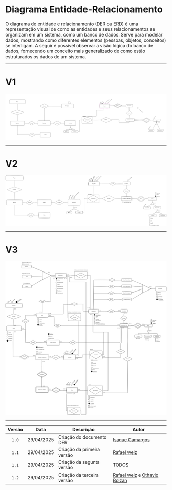 # Diagrama Entidade-Relacionamento

O diagrama de entidade e relacionamento (DER ou ERD) é uma representação visual de como as entidades e seus relacionamentos se organizam em um sistema, como um banco de dados. Serve para modelar dados, mostrando como diferentes elementos (pessoas, objetos, conceitos) se interligam. A seguir é possível observar a visão lógica do banco de dados, fornecendo um conceito mais generalizado de como estão estruturados os dados de um sistema.

---


# V1


![mer versão 1](../assets/merv1.png)


---

# V2

![mer versão 2](../assets/merv2.png) 

---

# V3

![mer versão 3](../assets/merv3.png) 

---



| Versão |  Data  | Descrição| Autor                 |
| :----: | :--------: | ---------------------------------- | -------------------------------------------------------------------------------- |
| `1.0` | 29/04/2025 | Criação do documento DER      | [Isaque Camargos](https://github.com/isaqzin)|
| `1.1` | 29/04/2025 | Criação da primeira versão | [Rafael welz](https://github.com/rafaelschadt)|
| `1.1` | 29/04/2025 | Criação da segunta versão      |    TODOS  |
| `1.2` | 29/04/2025 | Criação da terceira versão      |    [Rafael welz](https://github.com/rafaelschadt) e [Othavio Bolzan](https://github.com/bolzanMGB)|
